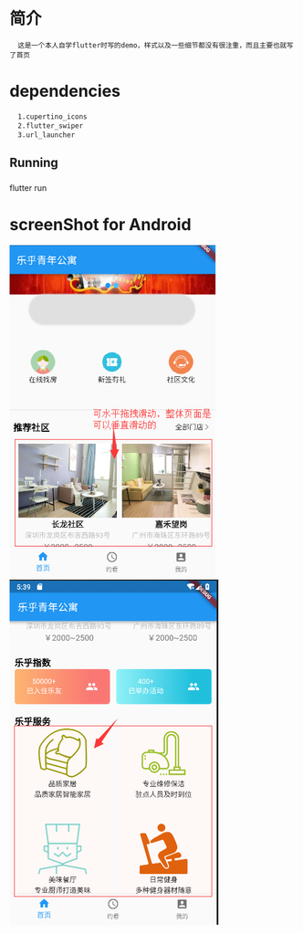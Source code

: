 # 简介
      这是一个本人自学flutter时写的demo，样式以及一些细节都没有很注重，而且主要也就写了首页

# dependencies
      1.cupertino_icons
      2.flutter_swiper
      3.url_launcher

## Running

###
flutter run
###

# screenShot for Android

![Image text](https://github.com/chinafelix/flutter_demo/blob/master/images/Image.png)![Image text](https://github.com/chinafelix/flutter_demo/blob/master/images/Image%20(2).png)

